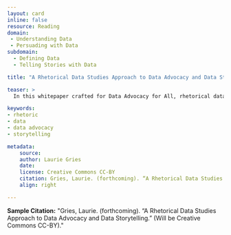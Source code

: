 ```yaml
---
layout: card
inline: false
resource: Reading
domain: 
 - Understanding Data
 - Persuading with Data
subdomain:
  - Defining Data
  - Telling Stories with Data

title: "A Rhetorical Data Studies Approach to Data Advocacy and Data Storytelling"

teaser: >
  In this whitepaper crafted for Data Advocacy for All, rhetorical data studies is forwarded as a critical and constructive framework for helping students negotiate the rhetorical politics of accountability--the struggle over how to ethically collect, process, and deploy data, alongside narratives and other rhetorical strategies, to account for ongoing injustices in attempt to fight for social change. 

keywords:
- rhetoric
- data
- data advocacy
- storytelling

metadata:
    source:
    author: Laurie Gries
    date:
    license: Creative Commons CC-BY
    citation: Gries, Laurie. (forthcoming). “A Rhetorical Data Studies Approach to Data Advocacy and Data Storytelling.” (Will be Creative Commons CC-BY).
    align: right

---
```


**Sample Citation:** "Gries, Laurie. (forthcoming). “A Rhetorical Data Studies Approach to Data Advocacy and Data Storytelling.” (Will be Creative Commons CC-BY)."
